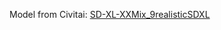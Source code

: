 Model from Civitai: [SD-XL-XXMix_9realisticSDXL](https://civitai.com/models/124421/xxmix9realisticsdxl?modelVersionId=163192)
